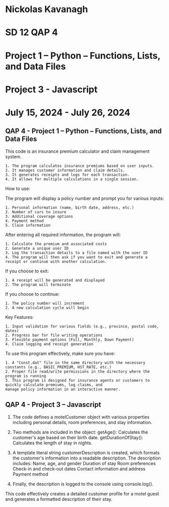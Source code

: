 # Nickolas Kavanagh
# SD 12 QAP 4
# Project 1 – Python – Functions, Lists, and Data Files
# Project 3 - Javascript
# July 15, 2024 - July 26, 2024

## QAP 4 - Project 1 – Python – Functions, Lists, and Data Files

This code is an insurance premium calculator and claim management system.
    
    1. The program calculates insurance premiums based on user inputs.
    2. It manages customer information and claim details.
    3. It generates receipts and logs for each transaction.
    4. It allows for multiple calculations in a single session.

How to use:

The program will display a policy number and prompt you for various inputs:
    
    1. Personal information (name, birth date, address, etc.)
    2. Number of cars to insure
    3. Additional coverage options
    4. Payment method
    5. Claim information

After entering all required information, the program will:
    
    1. Calculate the premium and associated costs
    2. Generate a unique user ID
    3. Log the transaction details to a file named with the user ID
    4. The program will then ask if you want to exit and generate a receipt or continue with another calculation.

If you choose to exit:
    
    1. A receipt will be generated and displayed
    2. The program will terminate

If you choose to continue:
    
    1. The policy number will increment
    2. A new calculation cycle will begin

Key Features:
    
    1. Input validation for various fields (e.g., province, postal code, dates)
    2. Progress bar for file writing operations
    3. Flexible payment options (Full, Monthly, Down Payment)
    4. Claim logging and receipt generation

To use this program effectively, make sure you have:
    
    1. A "Const.dat" file in the same directory with the necessary constants (e.g., BASIC_PREMIUM, HST_RATE, etc.)
    2. Proper file read/write permissions in the directory where the program is running
    3. This program is designed for insurance agents or customers to quickly calculate premiums, log claims, and
    manage policy information in an interactive manner.



## QAP 4 - Project 3 – Javascript

1. The code defines a motelCustomer object with various properties including personal details, room preferences, and stay information.

2. Two methods are included in the object:
      getAge(): Calculates the customer's age based on their birth date.
      getDurationOfStay(): Calculates the length of stay in nights.

3. A template literal string customerDescription is created, which formats the customer's information into a readable description.
      The description includes:
        Name, age, and gender
        Duration of stay
        Room preferences
        Check-in and check-out dates
        Contact information and address
        Payment method

4. Finally, the description is logged to the console using console.log().

This code effectively creates a detailed customer profile for a motel guest and generates a formatted description of their stay.
